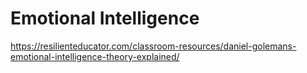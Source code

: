 # Emotional Intelligence

https://resilienteducator.com/classroom-resources/daniel-golemans-emotional-intelligence-theory-explained/

